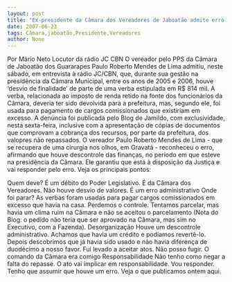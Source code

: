 ```yaml
---
layout: post
title: "Ex-presidente da Câmara dos Vereadores de Jaboatão admite erro com verbas públicas"
date: 2007-06-23
tags: Câmara,jaboatão,Presidente,Vereadores
author: None
---
```

Por M&aacute;rio Neto
Locutor da r&aacute;dio JC CBN
O vereador pelo PPS da C&acirc;mara de Jaboat&atilde;o dos Guararapes Paulo Roberto Mendes de Lima admitiu, neste s&aacute;bado, em entrevista &agrave; r&aacute;dio JC/CBN, que, durante sua gest&atilde;o na presid&ecirc;ncia da C&acirc;mara Municipal, entre os anos de 2005 e 2006, houve &lsquo;desvio de finalidade&rsquo; de parte de uma verba estipulada em R$ 814 mil. A verba, relacionada ao imposto de renda retido na fonte dos funcion&aacute;rios da C&acirc;mara, deveria ter sido devolvida para a prefeitura, mas, segundo ele, foi usada para pagamento de cargos comissionados que existiriam em excesso.
A den&uacute;ncia foi publicada pelo Blog de Jamildo, com exclusividade, nesta sexta-feira, inclusive com a apresenta&ccedil;&atilde;o de c&oacute;pias de documentos que comprovam a cobran&ccedil;a dos recursos, por parte da prefeitura, dos valopres n&atilde;o repassados.
O vereador Paulo Roberto Mendes de Lima - que se recupera de uma cirurgia nos olhos, em Gravat&aacute; - reconheceu o erro, afirmando que houve descontrole das finan&ccedil;as, no per&iacute;odo em que esteve na presid&ecirc;ncia da C&acirc;mara. Ele garantiu que est&aacute; &agrave; disposi&ccedil;&atilde;o da Justi&ccedil;a e vai responder pelo erro.
Veja os principais pontos:
&nbsp;

Quem deve?
&Eacute; um d&eacute;bito do Poder Legislativo. &Eacute; da C&acirc;mara dos Vereadores. N&atilde;o houve desvio de valores. &Eacute; um erro administrativo
Onde foi parar?
As verbas foram usadas para pagar cargos comissionados em excesso que havia na casa. Perdemos o controle. Tentamos parcelar, mas havia um clima ruim na C&acirc;mara e n&atilde;o se aceitou o parcelamento (Nota do Blog: o pedido n&atilde;o teria que ser aprovado na C&acirc;mara, mas sim no Executivo, com a Fazenda).
Desorganiza&ccedil;&atilde;o
Houve um descontrole administrativo. Achamos que havia um cr&eacute;dito e pod&iacute;amos revert&ecirc;-lo. Depois descobrimos que j&aacute; havia sido usado e n&atilde;o havia diferen&ccedil;a de duod&eacute;cimo a nosso favor. Fui levado a aceitar atos. N&atilde;o posso fugir. O comando da C&acirc;mara era comigo
Responsabilidade
N&atilde;o tenho como negar a falta do repasse. O ato vai implicar em responsabilidade. Vou responder. Tenho que assumir que houve um erro.
Veja o que publicamos ontem&nbsp;aqui. 